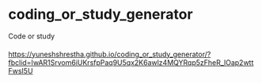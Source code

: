 # coding_or_study_generator
Code or study
####
https://yuneshshrestha.github.io/coding_or_study_generator/?fbclid=IwAR1Srvom6iUKrsfpPaq9U5qx2K6awlz4MQYRqp5zFheR_lOap2wttFwsI5U
